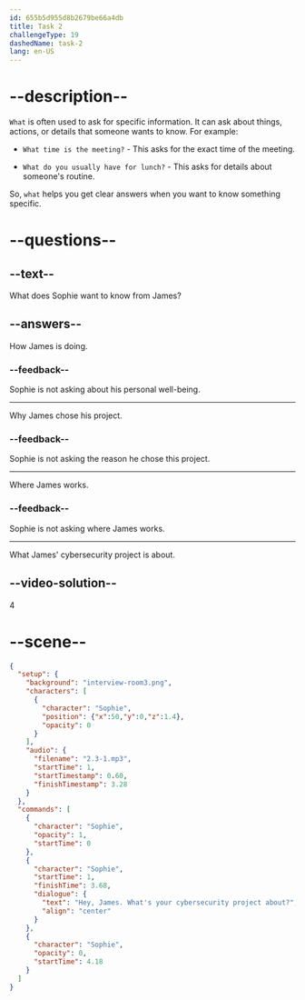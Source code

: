 ```yaml
---
id: 655b5d955d8b2679be66a4db
title: Task 2
challengeType: 19
dashedName: task-2
lang: en-US
---
```


<!-- (Audio) Sophie: Hey, James. What's your cybersecurity project about? -->

# --description--

`What` is often used to ask for specific information. It can ask about things, actions, or details that someone wants to know. For example:

- `What time is the meeting?` - This asks for the exact time of the meeting.

- `What do you usually have for lunch?` - This asks for details about someone's routine.

So, `what` helps you get clear answers when you want to know something specific.

# --questions--

## --text--

What does Sophie want to know from James?

## --answers--

How James is doing.

### --feedback--

Sophie is not asking about his personal well-being.

---

Why James chose his project.

### --feedback--

Sophie is not asking the reason he chose this project.

---

Where James works.

### --feedback--

Sophie is not asking where James works.

---

What James' cybersecurity project is about.

## --video-solution--

4

# --scene--

```json
{
  "setup": {
    "background": "interview-room3.png",
    "characters": [
      {
        "character": "Sophie",
        "position": {"x":50,"y":0,"z":1.4},
        "opacity": 0
      }
    ],
    "audio": {
      "filename": "2.3-1.mp3",
      "startTime": 1,
      "startTimestamp": 0.60,
      "finishTimestamp": 3.28
    }
  },
  "commands": [
    {
      "character": "Sophie",
      "opacity": 1,
      "startTime": 0
    },
    {
      "character": "Sophie",
      "startTime": 1,
      "finishTime": 3.68,
      "dialogue": {
        "text": "Hey, James. What's your cybersecurity project about?",
        "align": "center"
      }
    },
    {
      "character": "Sophie",
      "opacity": 0,
      "startTime": 4.18
    }
  ]
}
```
